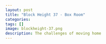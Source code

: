 ```yaml
---
layout: post
title: "Block Height 37 - Box Room"
categories:
tags: []
image: blockheight-37.png
description: The challenges of moving home
---
```

